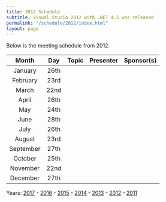 ```yaml
---
title: 2012 Schedule
subtitle: Visual Studio 2012 with .NET 4.5 was released
permalink: "/schedule/2012/index.html"
layout: page
---
```


Below is the meeting schedule from 2012.

|   Month   |  Day |      Topic      | Presenter | Sponsor(s) |
|:---------:|:----:|:---------------:|:---------:|:----------:|
| January   | 26th | | | |
| February  | 23rd | | | |
| March     | 22nd | | | |
| April     | 26th | | | |
| May       | 24th | | | |
| June      | 28th | | | |
| July      | 26th | | | |
| August    | 23rd | | | |
| September | 27th | | | |
| October   | 25th | | | |
| November  | 22nd | | | |
| December  | 27th | | | |

Years: [2017](/schedule) - [2016](/schedule/2016) - [2015](/schedule/2015) - [2014](/schedule/2014) - [2013](/schedule/2013) - [2012](/schedule/2012) - [2011](/schedule/2011)
